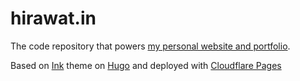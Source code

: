 # hirawat.in

The code repository that powers [my personal website and portfolio](https://hirawat.in).

Based on [Ink](https://github.com/knadh/hugo-ink) theme on [Hugo](https://gohugo.io/) and deployed with [Cloudflare Pages](https://pages.cloudflare.com/)
